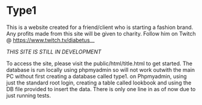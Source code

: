 # Type1

This is a website created for a friend/client who is starting a fashion brand.  Any profits made from this site will be given to charity. Follow him on Twitch @ https://www.twitch.tv/diabetus__

*THIS SITE IS STILL IN DEVELOPMENT*

To access the site, please visit the public/html/title.html to get started.
The database is run locally using phpmyadmin so will not work outwith the main PC without first creating a database called type1. on Phpmyadmin, using just the standard root login, creating a table called lookbook and using the DB file provided to insert the data.
There is only one line in as of now due to just running tests.

